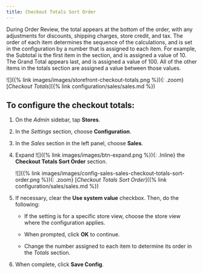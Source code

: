 ```yaml
---
title: Checkout Totals Sort Order
---
```


During Order Review, the total appears at the bottom of the order, with any adjustments for discounts, shipping charges, store credit, and tax. The order of each item determines the sequence of the calculations, and is set in the configuration by a number that is assigned to each item. For example, the Subtotal is the first item in the section, and is assigned a value of 10. The Grand Total appears last, and is assigned a value of 100. All of the other items in the totals section are assigned a value between those values.

![]({% link images/images/storefront-checkout-totals.png %}){: .zoom}  
[_Checkout Totals_]({% link configuration/sales/sales.md %})

## To configure the checkout totals:

1. On the _Admin_ sidebar, tap **Stores**.

1. In the _Settings_ section, choose **Configuration**.

1. In the _Sales_ section in the left panel, choose **Sales**.

1. Expand ![]({% link images/images/btn-expand.png %}){: .Inline} the **Checkout Totals Sort Order** section.

    ![]({% link images/images/config-sales-sales-checkout-totals-sort-order.png %}){: .zoom}
    [_Checkout Totals Sort Order_]({% link configuration/sales/sales.md %})

1. If necessary, clear the **Use system value** checkbox. Then, do the following:

   - If the setting is for a specific store view, choose the store view where the configuration applies.

   - When prompted, click **OK** to continue.

   - Change the number assigned to each item to determine its order in the _Totals_ section.

1. When complete, click **Save Config**.
